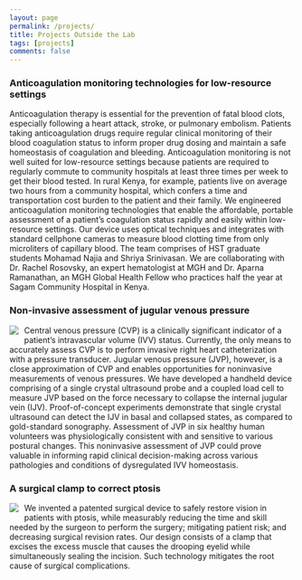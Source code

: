 ```yaml
---
layout: page
permalink: /projects/
title: Projects Outside the Lab
tags: [projects]
comments: false
---
```



### Anticoagulation monitoring technologies for low-resource settings

Anticoagulation therapy is essential for the prevention of fatal blood clots, especially following a heart attack, stroke, or pulmonary embolism. Patients taking anticoagulation drugs require regular clinical monitoring of their blood coagulation status to inform proper drug dosing and maintain a safe homeostasis of coagulation and bleeding. Anticoagulation monitoring is not well suited for low-resource settings because patients are required to regularly commute to community hospitals at least three times per week to get their blood tested. In rural Kenya, for example, patients live on average two hours from a community hospital, which confers a time and transportation cost burden to the patient and their family. We engineered anticoagulation monitoring technologies that enable the affordable, portable assessment of a patient’s coagulation status rapidly and easily within low-resource settings. Our device uses optical techniques and integrates with standard cellphone cameras to measure blood clotting time from only microliters of capillary blood. The team comprises of HST graduate students Mohamad Najia and Shriya Srinivasan. We are collaborating with Dr. Rachel Rosovsky, an expert hematologist at MGH and Dr. Aparna Ramanathan, an MGH Global Health Fellow who practices half the year at Sagam Community Hospital in Kenya.


### Non-invasive assessment of jugular venous pressure

<img src="{{ site.url }}/images/jvp.png" align="left" style="margin: 0px 10px 10px 0px;" style="width:60%"/>Central venous pressure (CVP) is a clinically significant indicator of a patient’s intravascular volume (IVV) status. Currently, the only means to accurately assess CVP is to perform invasive right heart catheterization with a pressure transducer. Jugular venous pressure (JVP), however, is a close approximation of CVP and enables opportunities for noninvasive measurements of venous pressures. We have developed a handheld device comprising of a single crystal ultrasound probe and a coupled load cell to measure JVP based on the force necessary to collapse the internal jugular vein (IJV). Proof-of-concept experiments demonstrate that single crystal ultrasound can detect the IJV in basal and collapsed states, as compared to gold-standard sonography. Assessment of JVP in six healthy human volunteers was physiologically consistent with and sensitive to various postural changes. This noninvasive assessment of JVP could prove valuable in informing rapid clinical decision-making across various pathologies and conditions of dysregulated IVV homeostasis.


### A surgical clamp to correct ptosis

<img src="{{ site.url }}/images/clamp.jpg" align="left" style="margin: 0px 10px 10px 0px;" style="width:60%"/>We invented a patented surgical device to safely restore vision in patients with ptosis, while measurably reducing the time and skill needed by the surgeon to perform the surgery; mitigating patient risk; and decreasing surgical revision rates. Our design consists of a clamp that excises the excess muscle that causes the drooping eyelid while simultaneously sealing the incision. Such technology mitigates the root cause of surgical complications. 

